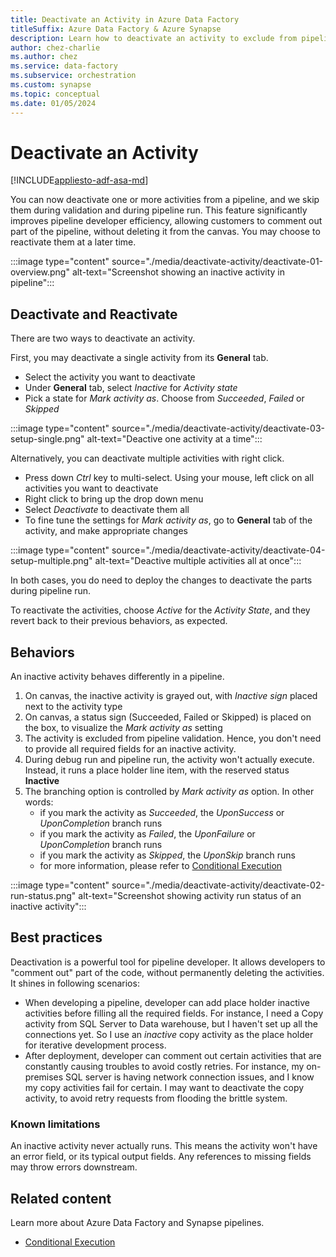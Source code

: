 ```yaml
---
title: Deactivate an Activity in Azure Data Factory 
titleSuffix: Azure Data Factory & Azure Synapse
description: Learn how to deactivate an activity to exclude from pipeline run and validation
author: chez-charlie
ms.author: chez
ms.service: data-factory
ms.subservice: orchestration
ms.custom: synapse
ms.topic: conceptual
ms.date: 01/05/2024
---
```


# Deactivate an Activity

[!INCLUDE[appliesto-adf-asa-md](includes/appliesto-adf-asa-md.md)]

You can now deactivate one or more activities from a pipeline, and we skip them during validation and during pipeline run. This feature significantly improves pipeline developer efficiency, allowing customers to comment out part of the pipeline, without deleting it from the canvas. You may choose to reactivate them at a later time.


:::image type="content" source="./media/deactivate-activity/deactivate-01-overview.png" alt-text="Screenshot showing an inactive activity in pipeline":::

## Deactivate and Reactivate

There are two ways to deactivate an activity.

First, you may deactivate a single activity from its **General** tab. 

- Select the activity you want to deactivate
- Under **General** tab, select _Inactive_ for _Activity state_
- Pick a state for _Mark activity as_. Choose from _Succeeded_, _Failed_ or _Skipped_


:::image type="content" source="./media/deactivate-activity/deactivate-03-setup-single.png" alt-text="Deactive one activity at a time":::

Alternatively, you can deactivate multiple activities with right click.

- Press down _Ctrl_ key to multi-select. Using your mouse, left click on all activities you want to deactivate
- Right click to bring up the drop down menu
- Select _Deactivate_ to deactivate them all
- To fine tune the settings for _Mark activity as_, go to **General** tab of the activity, and make appropriate changes

:::image type="content" source="./media/deactivate-activity/deactivate-04-setup-multiple.png" alt-text="Deactive multiple activities all at once":::

In both cases, you do need to deploy the changes to deactivate the parts during pipeline run.

To reactivate the activities, choose _Active_ for the _Activity State_, and they revert back to their previous behaviors, as expected.

## Behaviors


An inactive activity behaves differently in a pipeline. 

1. On canvas, the inactive activity is grayed out, with _Inactive sign_ placed next to the activity type
1. On canvas, a status sign (Succeeded, Failed or Skipped) is placed on the box, to visualize the _Mark activity as_ setting
1. The activity is excluded from pipeline validation. Hence, you don't need to provide all required fields for an inactive activity.
1. During debug run and pipeline run, the activity won't actually execute. Instead, it runs a place holder line item, with the reserved status **Inactive**
1. The branching option is controlled by _Mark activity as_ option. In other words:
    * if you mark the activity as _Succeeded_, the _UponSuccess_ or _UponCompletion_ branch runs
    * if you mark the activity as _Failed_, the _UponFailure_ or _UponCompletion_ branch runs
    * if you mark the activity as _Skipped_, the _UponSkip_ branch runs
    * for more information, please refer to [Conditional Execution](tutorial-pipeline-failure-error-handling.md#conditional-paths)

:::image type="content" source="./media/deactivate-activity/deactivate-02-run-status.png" alt-text="Screenshot showing activity run status of an inactive activity":::

## Best practices

Deactivation is a powerful tool for pipeline developer. It allows developers to "comment out" part of the code, without permanently deleting the activities. It shines in following scenarios:

- When developing a pipeline, developer can add place holder inactive activities before filling all the required fields. For instance, I need a Copy activity from SQL Server to Data warehouse, but I haven't set up all the connections yet. So I use an _inactive_ copy activity as the place holder for iterative development process.
- After deployment, developer can comment out certain activities that are constantly causing troubles to avoid costly retries. For instance, my on-premises SQL server is having network connection issues, and I know my copy activities fail for certain. I may want to deactivate the copy activity, to avoid retry requests from flooding the brittle system.

### Known limitations

An inactive activity never actually runs. This means the activity won't have an error field, or its typical output fields. Any references to missing fields may throw errors downstream.

## Related content

Learn more about Azure Data Factory and Synapse pipelines.

-   [Conditional Execution](tutorial-pipeline-failure-error-handling.md)
